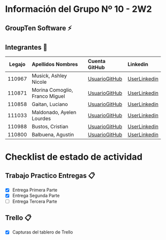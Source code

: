# Información del Grupo Nº 10 - 2W2


## GroupTen Software :zap:

## Integrantes :busts_in_silhouette:

| Legajo| Apellidos Nombres  | Cuenta GitHub | Linkedin
| :------: | :-------- | :-------- | :-------- |
| 110967 | Musick, Ashley Nicole |[UsuarioGitHub](https://github.com/AshMuUTN)|[UserLinkedin](https://www.linkedin.com/in/ashleynicolemusick/)|
| 110871 | Morina Comoglio, Franco Miguel |[UsuarioGitHub](https://github.com/Francomorina92)|[UserLinkedin](https://www.linkedin.com/in/franco-miguel-morina-comoglio-8a364565/)|
| 110858 | Gaitan, Luciano |[UsuarioGitHub](https://github.com/LucianoGaitan)|[UserLinkedin](https://www.linkedin.com/in/luciano-gaitan-30300a183/)|
| 111033 | Maldonado, Ayelen Lourdes |[UsuarioGitHub](https://github.com/111033AyelenMaldonado2w2)|[UserLinkedin](https://ar.linkedin.com/)|
| 110988 | Bustos, Cristian |[UsuarioGitHub](https://github.com/BustosCristian110988)|[UserLinkedin](https://ar.linkedin.com/)|
| 110800 | Balbuena, Agustin |[UsuarioGitHub](https://github.com/agustinUTN)|[UserLinkedin](https://ar.linkedin.com/)|
# Checklist de estado de actividad

## Trabajo Practico Entregas :clipboard:
- [x] Entrega Primera Parte
- [x] Entrega Segunda Parte
- [ ] Entrega Tercera Parte

## Trello :clipboard:
- [x] Capturas del tablero de Trello

